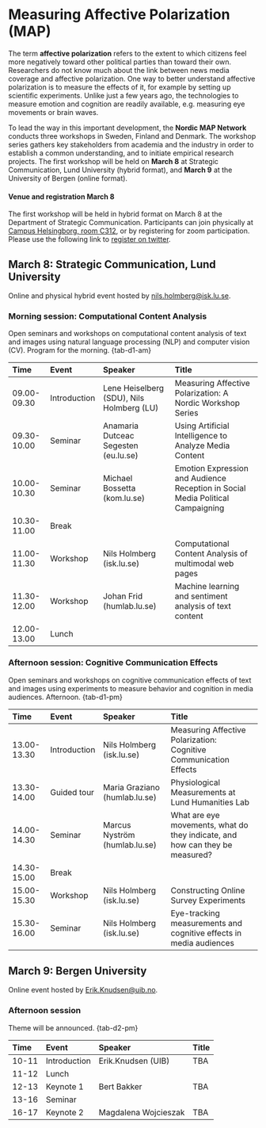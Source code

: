 # Measuring Affective Polarization (MAP)

The term **affective polarization** refers to the extent to which citizens feel more negatively toward other political parties than toward their own. Researchers do not know much about the link between news media coverage and affective polarization. One way to better understand affective polarization is to measure the effects of it, for example by setting up scientific experiments. Unlike just a few years ago, the technologies to measure emotion and cognition are readily available, e.g. measuring eye movements or brain waves. 

To lead the way in this important development, the **Nordic MAP Network** conducts three workshops in Sweden, Finland and Denmark. The workshop series gathers key stakeholders from academia and the industry in order to establish a common understanding, and to initiate empirical research projects. The first workshop will be held on **March 8** at Strategic Communication, Lund University (hybrid format), and **March 9** at the University of Bergen (online format). 

#### Venue and registration March 8

The first workshop will be held in hybrid format on March 8 at the Department of Strategic Communication. Participants can join physically at [Campus Helsingborg, room C312](https://goo.gl/maps/1hXuVHUfejqXzAEs9), or by registering for zoom participation. Please use the following link to [register on twitter](https://twitter.com/nordicmap/status/1490608070187274242?s=20&t=PcgApJdEPT7g04hxsIqOuw).

## March 8: Strategic Communication, Lund University

Online and physical hybrid event hosted by [nils.holmberg@isk.lu.se](nils.holmberg@isk.lu.se).

### Morning session: Computational Content Analysis

Open seminars and workshops on computational content analysis of text and images using natural language processing (NLP) and computer vision (CV). Program for the morning. {tab-d1-am}

|Time        |Event        |Speaker                                   |Title                                                                           |
|:-----------|:------------|:-----------------------------------------|:-------------------------------------------------------------------------------|
|09.00-09.30 |Introduction |Lene Heiselberg (SDU), Nils Holmberg (LU) |Measuring Affective Polarization: A Nordic Workshop Series                      |
|09.30-10.00 |Seminar      |Anamaria Dutceac Segesten (eu.lu.se)      |Using Artificial Intelligence to Analyze Media Content                          |
|10.00-10.30 |Seminar      |Michael Bossetta (kom.lu.se)              |Emotion Expression and Audience Reception in Social Media Political Campaigning |
|10.30-11.00 |Break        |                                          |                                                                                |
|11.00-11.30 |Workshop     |Nils Holmberg (isk.lu.se)                 |Computational Content Analysis of multimodal web pages                          |
|11.30-12.00 |Workshop     |Johan Frid (humlab.lu.se)                 |Machine learning and sentiment analysis of text content                         |
|12.00-13.00 |Lunch        |                                          |                                                                                |

### Afternoon session: Cognitive Communication Effects

Open seminars and workshops on cognitive communication effects of text and images using experiments to measure behavior and cognition in media audiences. Afternoon. {tab-d1-pm}

|Time        |Event        |Speaker                       |Title                                                                        |
|:-----------|:------------|:-----------------------------|:----------------------------------------------------------------------------|
|13.00-13.30 |Introduction |Nils Holmberg (isk.lu.se)     |Measuring Affective Polarization: Cognitive Communication Effects            |
|13.30-14.00 |Guided tour  |Maria Graziano (humlab.lu.se) |Physiological Measurements at Lund Humanities Lab                            |
|14.00-14.30 |Seminar      |Marcus Nyström (humlab.lu.se) |What are eye movements, what do they indicate, and how can they be measured? |
|14.30-15.00 |Break        |                              |                                                                             |
|15.00-15.30 |Workshop     |Nils Holmberg (isk.lu.se)     |Constructing Online Survey Experiments                                       |
|15.30-16.00 |Seminar      |Nils Holmberg (isk.lu.se)     |Eye-tracking measurements and cognitive effects in media audiences           |

## March 9: Bergen University

Online event hosted by [Erik.Knudsen@uib.no](Erik.Knudsen@uib.no).

### Afternoon session

Theme will be announced. {tab-d2-pm}

|Time  |Event        |Speaker              |Title |
|:-----|:------------|:--------------------|:-----|
|10-11 |Introduction |Erik.Knudsen (UIB)   |TBA   |
|11-12 |Lunch        |                     |      |
|12-13 |Keynote 1    |Bert Bakker          |TBA   |
|13-16 |Seminar      |                     |      |
|16-17 |Keynote 2    |Magdalena Wojcieszak |TBA   |







